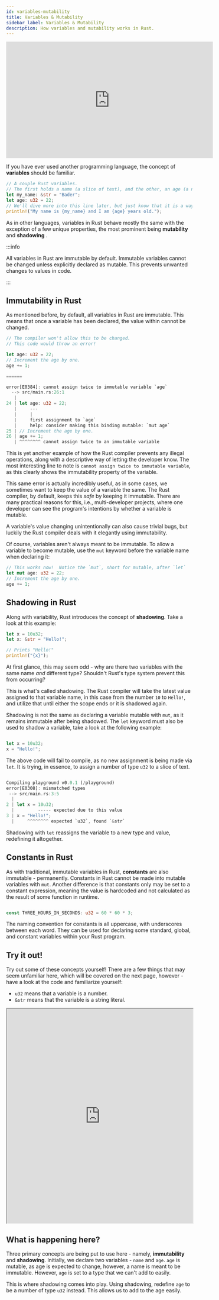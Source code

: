 ```yaml
---
id: variables-mutability
title: Variables & Mutability
sidebar_label: Variables & Mutability
description: How variables and mutability works in Rust.
---
```


<iframe width="560" height="315" src="https://www.youtube.com/embed/eE5x17yRzUA" title="YouTube video player" frameborder="0" allow="accelerometer; autoplay; clipboard-write; encrypted-media; gyroscope; picture-in-picture; web-share" allowfullscreen></iframe>

If you have ever used another programming language, the concept of **variables** should be familiar. 

```rust
// A couple Rust variables. 
// The first holds a name (a slice of text), and the other, an age (a number).
let my_name: &str = "Bader";
let age: u32 = 22;
// We'll dive more into this line later, but just know that it is a way to print information.
println!("My name is {my_name} and I am {age} years old.");
```

As in other languages, variables in Rust behave mostly the same with the exception of a few unique properties, the most prominent being **mutability** and **shadowing** .

:::info

All variables in Rust are immutable by default.  Immutable variables cannot be changed unless explicitly declared as mutable.  This prevents unwanted changes to values in code.  

:::

## Immutability in Rust

As mentioned before, by default, all variables in Rust are immutable.  This means that once a variable has been declared, the value within cannot be changed.

```rust
// The compiler won't allow this to be changed. 
// This code would throw an error!

let age: u32 = 22;
// Increment the age by one.
age += 1;

======

error[E0384]: cannot assign twice to immutable variable `age`
  --> src/main.rs:26:1
   |
24 | let age: u32 = 22;
   |     ---
   |     |
   |     first assignment to `age`
   |     help: consider making this binding mutable: `mut age`
25 | // Increment the age by one.
26 | age += 1;
   | ^^^^^^^^ cannot assign twice to an immutable variable
```

This is yet another example of how the Rust compiler prevents any illegal operations, along with a descriptive way of letting the developer know.  The most interesting line to note is `cannot assign twice to immutable variable`, as this clearly shows the immutability property of the variable.

This same error is actually incredibly useful, as in some cases, we sometimes want to keep the value of a variable the same.  The Rust compiler, by default, keeps this *safe* by keeping it immutable.  There are many practical reasons for this, i.e., multi-developer projects, where one developer can see the program's intentions by whether a variable is mutable.  

A variable's value changing unintentionally can also cause trivial bugs, but luckily the Rust compiler deals with it elegantly using immutability.

Of course, variables aren't always meant to be immutable.  To allow a variable to become mutable, use the `mut` keyword before the variable name when declaring it:

```rust
// This works now!  Notice the `mut`, short for mutable, after `let`
let mut age: u32 = 22;
// Increment the age by one.
age += 1;
```

## Shadowing in Rust

Along with variability, Rust introduces the concept of **shadowing**.  Take a look at this example:

```rust
let x = 10u32;
let x: &str = "Hello!";

// Prints "Hello!"
println!("{x}");
```

At first glance, this may seem odd - why are there two variables with the same name *and* different type?  Shouldn't Rust's type system prevent this from occurring?

This is what's called shadowing.  The Rust compiler will take the latest value assigned to that variable name, in this case from the number `10` to `Hello!`, and utilize that until either the scope ends or it is shadowed again.

Shadowing is not the same as declaring a variable mutable with `mut`, as it remains immutable after being shadowed.  The `let` keyword must also be used to shadow a variable, take a look at the following example: 

```rust

let x = 10u32;
x = "Hello!";

```

The above code will fail to compile, as no new assignment is being made via `let`.  It is trying, in essence, to assign a number of type `u32` to a slice of text.

```rust

Compiling playground v0.0.1 (/playground)
error[E0308]: mismatched types
 --> src/main.rs:3:5
  |
2 | let x = 10u32;
  |         ----- expected due to this value
3 | x = "Hello!";
  |     ^^^^^^^^ expected `u32`, found `&str`

  ```

Shadowing with `let` reassigns the variable to a new type and value, redefining it altogether.

## Constants in Rust

As with traditional, immutable variables in Rust, **constants** are also immutable - permanently.  Constants in Rust cannot be made into mutable variables with `mut`.  Another difference is that constants only may be set to a constant expression, meaning the value is hardcoded and not calculated as the result of some function in runtime.

```rust

const THREE_HOURS_IN_SECONDS: u32 = 60 * 60 * 3;

```

The naming convention for constants is all uppercase, with underscores between each word.  They can be used for declaring some standard, global, and constant variables within your Rust program.


## Try it out!

Try out some of these concepts yourself!  There are a few things that may seem unfamiliar here, which will be covered on the next page, however - have a look at the code and familiarize yourself:

- `u32` means that a variable is a number.
- `&str` means that the variable is a string literal.

<iframe width="100%" height="580" src="https://play.rust-lang.org/?version=stable&mode=debug&edition=2021&code=%2F%2F+%0Afn+main%28%29+%7B%0A%0A%2F%2F+We+start+by+creating+two+variables+-+one+is+mutable.%0A%2F%2F+In+the+context+of+this+program%2C+it+makes+sense+-+an+age+can+change%2C%0A%2F%2F+but+a+name+never+usually+changes.%0A%0Alet+mut+age%3A+%26str+%3D+%2222%22%3B%0Alet+name%3A+%26str+%3D+%22Bader%22%3B%0A%0Aprintln%21%28%22%7Bname%7D%3A+%7Bage%7D%22%29%3B%0A%0A%2F%2F+Seems+there+is+a+problem.+Notice+the+age+isnt%27+a+number%2C+but+a+string+of+text%21%0A%2F%2F+It%27s+rather+cumbersome+to+have+to+add+numbers+to+strings+-+not+to+mention+very+impractical.%0A%2F%2F+How+can+we+change+that%3F%0A%0A%2F%2F+To+turn+a+string+into+a+number%2C+we+can+use+the+following+syntax%3A+%0A%2F%2F+age.parse%28%29.unwrap%28%29%3B%0A%2F%2F+Write+a+variable+that+shadows+the+existing+%60age%60+variable+as+a+number.%0A%2F%2F+Make+sure+you+declare+it+as+mutable.%0A%2F%2F+Lastly%2C+add+one+to+it+to+increment+the+age+%28one+year+as+passed%21%29%0A%0Alet+mut+age%3A+u32+%3D+age.parse%28%29.unwrap%28%29%3B%0Aage+%2B%3D+1%3B%0Aprintln%21%28%22%7Bname%7D%3A+%7Bage%7D%22%29%3B%0A%0A%2F%2F+What+has+changed+here%3F+Hint%3A+Take+a+look+at+age+and+see%21%0A%0A%7D"></iframe>

## What is happening here?


Three primary concepts are being put to use here - namely, **immutability** and **shadowing**.  Initially, we declare two variables - `name` and `age`.  `age` is mutable, as age is expected to change, however, a name is meant to be immutable.  However, `age` is set to a type that we can't add to easily.

This is where shadowing comes into play.  Using shadowing, redefine `age` to be a number of type `u32` instead.  This allows us to add to the age easily.
